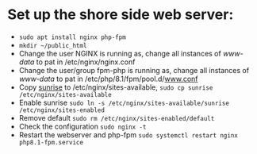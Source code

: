 # Set up the shore side web server:

- `sudo apt install nginx php-fpm`
- `mkdir ~/public_html`
- Change the user NGINX is running as, change all instances of *www-data* to pat in /etc/nginx/nginx.conf
- Change the user/group fpm-php is running as, change all instances of *www-data* to pat in /etc/php/8.1/fpm/pool.d/www.conf
- Copy [sunrise](../SystemFiles/sunrise) to /etc/nginx/sites-available, `sudo cp sunrise /etc/nginx/sites-available`
- Enable sunrise `sudo ln -s /etc/nginx/sites-available/sunrise /etc/nginx/sites-enabled`
- Remove default `sudo rm /etc/nginx/sites-enabled/default`
- Check the configuration `sudo nginx -t`
- Restart the webserver and php-fpm `sudo systemctl restart nginx php8.1-fpm.service`
